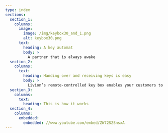 ```yaml
---
type: index
sections:
  section_1:
    columns:
      image: 
        image: /img/keybox30_and_1.png
        alt: keybox30.png
      text:
        heading: A key automat
        body: >
          A partner that is always awake
  section_2:
    columns:
      text:
        heading: Handing over and receiving keys is easy
        body: >
          Livion’s remote-controlled key box enables your customers to pick up or return their keys at any time of the day. It is also easy to use and manage.
  section_3:
    columns:
      text:
        heading: This is how it works
  section_4:
    columns:
      embedded: 
        embedded: //www.youtube.com/embed/ZW72SZSnsxA
---
```


